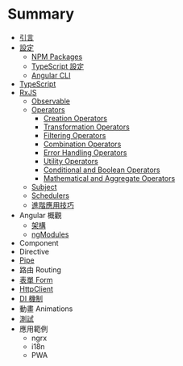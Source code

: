 # Summary

* [引言](README.md)
* [設定](chapter1/README.md)
  * [NPM Packages](chapter1/npm-package.md)
  * [TypeScript 設定](chapter1/tsconfig.md)
  * [Angular CLI](chapter1/angularcli.md)
* [TypeScript](chapter2/typescript.md)
* [RxJS](chapter3/rxjs.md)
  * [Observable](chapter3/observable.md)
  * [Operators](chapter3/operators.md)
    * [Creation Operators](chapter3/creation-operators.md)
    * [Transformation Operators](chapter3/transformation-operators.md)
    * [Filtering Operators](chapter3/filtering-operators.md)
    * [Combination Operators](chapter3/combination-operators.md)
    * [Error Handling Operators](chapter3/error-handling-operators.md)
    * [Utility Operators](chapter3/utility-operators.md)
    * [Conditional and Boolean Operators](chapter3/conditional-boolean-operators.md)
    * [Mathematical and Aggregate Operators](chapter3/mathematical-aggregate-operators.md)
  * [Subject](chapter3/subject.md)
  * [Schedulers](chapter3/schedulers.md)
  * [進階應用技巧](chapter3/advance.md)
* Angular 概觀
  * [架構](chapter4/architecture.md)
  * [ngModules](chapter4/ng-modules.md)
* Component
* Directive
* [Pipe](chapter7/README.md)
* 路由 Routing
* [表單 Form](chapter9/README.md)
* [HttpClient](chapter10/README.md)
* [DI 機制](chapter11/README.md)
* 動畫 Animations
* [測試](chapter13/README.md)
* 應用範例
  * ngrx
  * i18n
  * PWA

